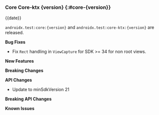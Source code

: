 ### Core Core-ktx {version} {:#core-{version}}

{{date}}

`androidx.test:core:{version}` and `androidx.test:core-ktx:{version}` are released.

**Bug Fixes**
* Fix `Rect` handling in `ViewCapture` for SDK >= 34 for non root views.

**New Features**

**Breaking Changes**

**API Changes**

* Update to minSdkVersion 21

**Breaking API Changes**

**Known Issues**
